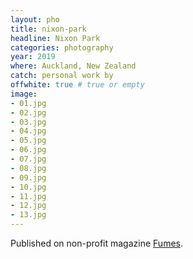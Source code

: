 ```yaml
---
layout: pho
title: nixon-park
headline: Nixon Park
categories: photography
year: 2019
where: Auckland, New Zealand
catch: personal work by
offwhite: true # true or empty
image:
- 01.jpg
- 02.jpg
- 03.jpg
- 04.jpg
- 05.jpg
- 06.jpg
- 07.jpg
- 08.jpg
- 09.jpg
- 10.jpg
- 11.jpg
- 12.jpg
- 13.jpg
---
```




Published on non-profit magazine [Fumes](https://fumes.junglestar.org/art/nixon-park/).

